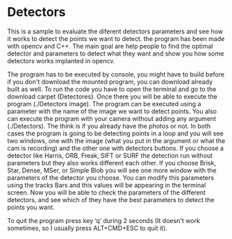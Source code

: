 # Detectors
This is a sample to evaluate the diferent detectors parameters and see how it works to detect the points we want to detect. the program has been made with opencv and C++. The main goal are help people to find the optimal detector and parameters to detect what they want and show you how some detectors works implanted in opencv.


The program has to be executed by console, you might have to build before if you don't download the mounted program, you can download already built as well. To run the code you have to open the terminal and go to the download carpet (Detectores). Once there you will be able to execute the program (./Detectors image).
The program can be executed using a parameter with the name of the image we want to detect points. You also can execute the program with your camera without adding any argument (./Detectors). The think is if you already have the photos or not. In both cases the program is going to be detecting points in a loop and you will see two windows, one with the image (what you put in the argument or what the cam is recording) and the other one with detectors buttons. If you choose a detector like Harris, ORB, Freak, SIFT or SURF the detection run without parameters but they also works different each other. If you choose Brisk, Star, Dense, MSer, or Simple Blob you will see one more window with the parameters of the detector you choose. You can modify this parameters using the tracks Bars and this values will be appearing in the terminal screen. Now you will be able to check the parameters of the different detectors, and see which of they have the best parameters to detect the points you want. 

To quit the program press key ‘q’ during 2 seconds (It doesn't work sometimes, so I usually press ALT+CMD+ESC to quit it).
